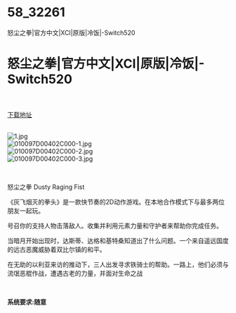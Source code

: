 # 58_32261
怒尘之拳|官方中文|XCI|原版|冷饭|-Switch520
# 怒尘之拳|官方中文|XCI|原版|冷饭|-Switch520
 <br/></br>
[下载地址](https://www.switch520.cc/article/32261 "下载地址")
<br/></br>

<p><img title="1.jpg" src="https://www.switch520.cc/muke_img/2022_06_03_d9a978ca1c257.jpg" alt="1.jpg"><br>
<img title="010097D00402C000-1.jpg" src="https://www.switch520.cc/muke_img/2022_06_03_51ea2dad073c1.jpg" alt="010097D00402C000-1.jpg"><br>
<img title="010097D00402C000-2.jpg" src="https://www.switch520.cc/muke_img/2022_06_03_186d4ac5203e9.jpg" alt="010097D00402C000-2.jpg"><br>
<img title="010097D00402C000-3.jpg" src="https://www.switch520.cc/muke_img/2022_06_03_ed52a1c7b15a7.jpg" alt="010097D00402C000-3.jpg"></p>
<p>&nbsp;</p>
<p>怒尘之拳 Dusty Raging Fist</p>
<p>《灰飞烟灭的拳头》是一款快节奏的2D动作游戏。在本地合作模式下与最多两位朋友一起玩。</p>
<p>号召你的支持人物击落敌人。收集并利用元素力量和守护者来帮助你完成任务。</p>
<p>当暗月开始出现时，达斯蒂、达格和基特桑知道出了什么问题。一个来自遥远国度的远古恶魔威胁着双比尔镇的和平。</p>
<p>在无助的以利亚来访的推动下，三人出发寻求铁骑士的帮助。一路上，他们必须与流氓恶棍作战，遭遇古老的力量，并面对生命之战</p>
<p>&nbsp;</p>
<p><strong>系统要求:随意</strong></p>



